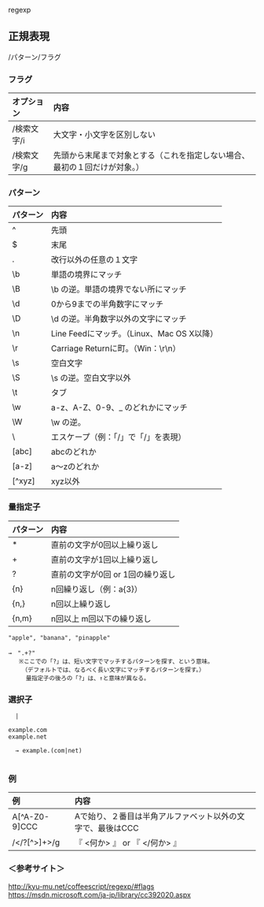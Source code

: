 regexp

## 正規表現
/パターン/フラグ

### フラグ

|   オプション  |    内容                                                                        |
|:--------------|:-------------------------------------------------------------------------------|
|  /検索文字/i  |  大文字・小文字を区別しない                                                    |
|  /検索文字/g  |  先頭から末尾まで対象とする（これを指定しない場合、最初の１回だけが対象。）    |

### パターン

| パターン |    内容                                        |
|:---------|:-----------------------------------------------|
|  ^       |  先頭                                          |
|  $       |  末尾                                          |
|  .       |  改行以外の任意の１文字                        |
|  \b      |  単語の境界にマッチ                            |
|  \B      |  \b の逆。単語の境界でない所にマッチ            |
|  \d      |  0から9までの半角数字にマッチ                  |
|  \D      |  \d の逆。半角数字以外の文字にマッチ            |
|  \n      |  Line Feedにマッチ。（Linux、Mac OS X以降）    |
|  \r      |  Carriage Returnに町。（Win：\r\n）            |
|  \s      |  空白文字                                      |
|  \S      |  \s の逆。空白文字以外                          |
|  \t      |  タブ                                          |
|  \w      |  a-z、A-Z、0-9、_ のどれかにマッチ               |
|  \W      |  \w の逆。                                   |
|  \       |  エスケープ（例：「\/」で「/」を表現）         |
|  [abc]   |  abcのどれか                                   |
|  [a-z]   |  a～zのどれか                                  |
|  [^xyz]  |  xyz以外                                       |


### 量指定子

| パターン |    内容                                        |
|:---------|:-----------------------------------------------|
|  *       |  直前の文字が0回以上繰り返し                   |
|  +       |  直前の文字が1回以上繰り返し                   |
|  ?       |  直前の文字が0回 or 1回の繰り返し              |
|  {n}     |  n回繰り返し（例：a{3}）                       |
|  {n,}    |  n回以上繰り返し                               |
|  {n,m}   |  n回以上 m回以下の繰り返し                      |

```
"apple", "banana", "pinapple"

→　".+?"
   ※ここでの「?」は、短い文字でマッチするパターンを探す、という意味。
   　（デフォルトでは、なるべく長い文字にマッチするパターンを探す。）
　　　量指定子の後ろの「?」は、↑と意味が異なる。

```

### 選択子
```
  |

example.com
example.net

  → example.(com|net)


```

### 例

|  例             |  内容                                                        |
|:----------------|:-------------------------------------------------------------|
|  A[^A-Z0-9]CCC  |  Aで始り、２番目は半角アルファベット以外の文字で、最後はCCC  |
|  /<\/?[^>]+>/g  |  『  <何か> 』 or  『  </何か>  』                           |

### ＜参考サイト＞
http://kyu-mu.net/coffeescript/regexp/#flags    
https://msdn.microsoft.com/ja-jp/library/cc392020.aspx    
